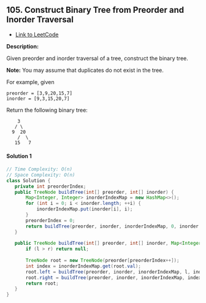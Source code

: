 ## 105. Construct Binary Tree from Preorder and Inorder Traversal

- [Link to LeetCode](https://leetcode.com/problems/construct-binary-tree-from-preorder-and-inorder-traversal/)

**Description:**




Given preorder and inorder traversal of a tree, construct the binary tree.

**Note:**
You may assume that duplicates do not exist in the tree.

For example, given

```
preorder = [3,9,20,15,7]
inorder = [9,3,15,20,7]
```

Return the following binary tree:

```
    3
   / \
  9  20
    /  \
   15   7
```










<!-- tabs:start -->

#### **Solution 1**



```java
// Time Complexity: O(n)
// Space Complexity: O(n)
class Solution {
   private int preorderIndex;
   public TreeNode buildTree(int[] preorder, int[] inorder) {
       Map<Integer, Integer> inorderIndexMap = new HashMap<>();
       for (int i = 0; i < inorder.length; ++i) {
           inorderIndexMap.put(inorder[i], i);
       }
       preorderIndex = 0;
       return buildTree(preorder, inorder, inorderIndexMap, 0, inorder.length - 1);
   }
  
   public TreeNode buildTree(int[] preorder, int[] inorder, Map<Integer, Integer> inorderIndexMap, int l, int r) {
       if (l > r) return null;
      
       TreeNode root = new TreeNode(preorder[preorderIndex++]);
       int index = inorderIndexMap.get(root.val);
       root.left = buildTree(preorder, inorder, inorderIndexMap, l, index - 1);
       root.right = buildTree(preorder, inorder, inorderIndexMap, index + 1, r);
       return root;
   }
}
```



<!-- tabs:end -->



